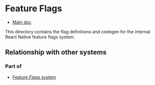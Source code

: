 # Feature Flags

- [Main doc](../../../../../__docs__/README.md)

This directory contains the flag definitions and codegen for the internal React
Native feature flags system.

## Relationship with other systems

### Part of

- [Feature Flags system](../../../src/private/featureflags/__docs__/README.md)
